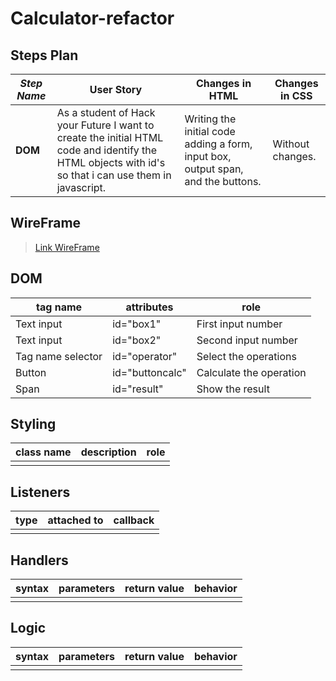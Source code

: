 # Calculator-refactor



## Steps Plan


| _Step Name_ | User Story | Changes in HTML | Changes in CSS |
| --- | --- | --- | --- |
| __DOM__ | As a student of Hack your Future I want to create the initial HTML code and identify the HTML objects with id's so that i can use them in javascript. | Writing the initial code adding a form, input box, output span, and the buttons. | Without changes. |

## WireFrame

> [Link WireFrame](https://wireframe.cc/DgpTBK)


## DOM

| tag name | attributes | role |
| --- | --- | --- |
| Text input | id="box1" | First input number |
| Text input | id="box2" | Second input number |
| Tag name selector | id="operator" | Select the operations |
| Button | id="buttoncalc" | Calculate the operation |
| Span | id="result" | Show the result |

## Styling

| class name | description | role |
| --- | --- | --- |
| | | |

## Listeners

| type | attached to | callback |
| --- | --- | --- |
| | | |

## Handlers

| syntax | parameters | return value | behavior |
| --- | --- | --- | --- |
| | | | |

## Logic

| syntax | parameters | return value | behavior |
| --- | --- | --- | --- |
| | | | |

